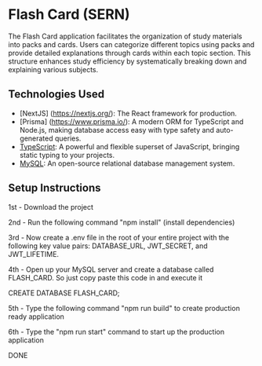 # Flash Card (SERN)

The Flash Card application facilitates the organization of study materials into packs and cards. Users can categorize different topics using packs and provide detailed explanations through cards within each topic section. This structure enhances study efficiency by systematically breaking down and explaining various subjects.

## Technologies Used

- [NextJS] (https://nextjs.org/): The React framework for production.
- [Prisma] (https://www.prisma.io/): A modern ORM for TypeScript and Node.js, making database access easy with type safety and auto-generated queries.
- [TypeScript](https://www.typescriptlang.org/): A powerful and flexible superset of JavaScript, bringing static typing to your projects.
- [MySQL](https://www.mysql.com/): An open-source relational database management system.

## Setup Instructions

1st - Download the project

2nd - Run the following command "npm install" (install dependencies)

3rd - Now create a .env file in the root of your entire project with the following key value pairs: DATABASE_URL, JWT_SECRET, and JWT_LIFETIME.

4th - Open up your MySQL server and create a database called FLASH_CARD. So just copy paste this code in and execute it

CREATE DATABASE FLASH_CARD;

5th - Type the following command "npm run build" to create production ready application

6th - Type the "npm run start" command to start up the production application

DONE